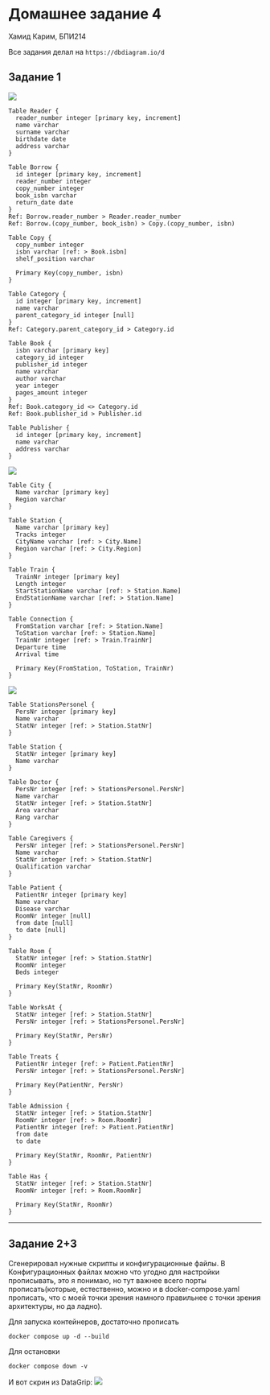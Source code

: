 # Домашнее задание 4
Хамид Карим, БПИ214

Все задания делал на `https://dbdiagram.io/d`

## Задание 1
![](images/img1.png)
```
Table Reader {
  reader_number integer [primary key, increment]
  name varchar
  surname varchar
  birthdate date
  address varchar
}

Table Borrow {
  id integer [primary key, increment]
  reader_number integer
  copy_number integer
  book_isbn varchar
  return_date date
}
Ref: Borrow.reader_number > Reader.reader_number
Ref: Borrow.(copy_number, book_isbn) > Copy.(copy_number, isbn)

Table Copy {
  copy_number integer
  isbn varchar [ref: > Book.isbn]
  shelf_position varchar
  
  Primary Key(copy_number, isbn)
}

Table Category {
  id integer [primary key, increment]
  name varchar
  parent_category_id integer [null]
}
Ref: Category.parent_category_id > Category.id

Table Book {
  isbn varchar [primary key]
  category_id integer
  publisher_id integer
  name varchar
  author varchar
  year integer
  pages_amount integer
}
Ref: Book.category_id <> Category.id
Ref: Book.publisher_id > Publisher.id

Table Publisher {
  id integer [primary key, increment]
  name varchar
  address varchar
}
```
<!-- ------------------------------------------------------------------------------------------- -->
![](images/img2.png)
```
Table City {
  Name varchar [primary key]
  Region varchar
}

Table Station {
  Name varchar [primary key]
  Tracks integer
  CityName varchar [ref: > City.Name]
  Region varchar [ref: > City.Region]
}

Table Train {
  TrainNr integer [primary key]
  Length integer
  StartStationName varchar [ref: > Station.Name]
  EndStationName varchar [ref: > Station.Name]
}

Table Connection {
  FromStation varchar [ref: > Station.Name]
  ToStation varchar [ref: > Station.Name]
  TrainNr integer [ref: > Train.TrainNr]
  Departure time
  Arrival time
  
  Primary Key(FromStation, ToStation, TrainNr)
}
```
<!-- ------------------------------------------------------------------------------------------- -->

![](images/img3.png)
```
Table StationsPersonel {
  PersNr integer [primary key]
  Name varchar
  StatNr integer [ref: > Station.StatNr]
}

Table Station {
  StatNr integer [primary key]
  Name varchar
}

Table Doctor {
  PersNr integer [ref: > StationsPersonel.PersNr]
  Name varchar
  StatNr integer [ref: > Station.StatNr]
  Area varchar
  Rang varchar
}

Table Caregivers {
  PersNr integer [ref: > StationsPersonel.PersNr]
  Name varchar
  StatNr integer [ref: > Station.StatNr]
  Qualification varchar
}

Table Patient {
  PatientNr integer [primary key]
  Name varchar
  Disease varchar
  RoomNr integer [null]
  from date [null]
  to date [null]
}

Table Room {
  StatNr integer [ref: > Station.StatNr]
  RoomNr integer
  Beds integer
  
  Primary Key(StatNr, RoomNr)
}

Table WorksAt {
  StatNr integer [ref: > Station.StatNr]
  PersNr integer [ref: > StationsPersonel.PersNr]
  
  Primary Key(StatNr, PersNr)
}

Table Treats {
  PatientNr integer [ref: > Patient.PatientNr]
  PersNr integer [ref: > StationsPersonel.PersNr]
  
  Primary Key(PatientNr, PersNr)
}

Table Admission {
  StatNr integer [ref: > Station.StatNr]
  RoomNr integer [ref: > Room.RoomNr]
  PatientNr integer [ref: > Patient.PatientNr]
  from date
  to date
  
  Primary Key(StatNr, RoomNr, PatientNr)
}

Table Has {
  StatNr integer [ref: > Station.StatNr]
  RoomNr integer [ref: > Room.RoomNr]
  
  Primary Key(StatNr, RoomNr)
}
```

--- 

## Задание 2+3
Сгенерировал нужные скрипты и конфигурационные файлы. В Конфигурационных файлах можно что угодно для настройки прописывать, это я понимаю, но тут важнее всего порты прописать(которые, естественно, можно и в docker-compose.yaml прописать, что с моей точки зрения намного правильнее с точки зрения архитектуры, но да ладно).

Для запуска контейнеров, достаточно прописать 
```
docker compose up -d --build
```
Для остановки
```
docker compose down -v
```

И вот скрин из DataGrip:
![](images/img4.png)
